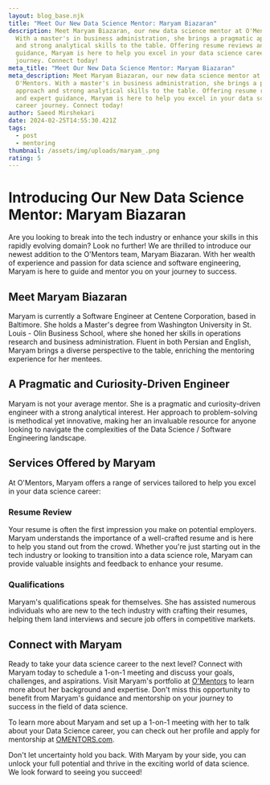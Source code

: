 ```yaml
---
layout: blog_base.njk
title: "Meet Our New Data Science Mentor: Maryam Biazaran"
description: Meet Maryam Biazaran, our new data science mentor at O'Mentors.
  With a master's in business administration, she brings a pragmatic approach
  and strong analytical skills to the table. Offering resume reviews and expert
  guidance, Maryam is here to help you excel in your data science career
  journey. Connect today!
meta_title: "Meet Our New Data Science Mentor: Maryam Biazaran"
meta_description: Meet Maryam Biazaran, our new data science mentor at
  O'Mentors. With a master's in business administration, she brings a pragmatic
  approach and strong analytical skills to the table. Offering resume reviews
  and expert guidance, Maryam is here to help you excel in your data science
  career journey. Connect today!
author: Saeed Mirshekari
date: 2024-02-25T14:55:30.421Z
tags:
  - post
  - mentoring
thumbnail: /assets/img/uploads/maryam_.png
rating: 5
---
```

# Introducing Our New Data Science Mentor: Maryam Biazaran

Are you looking to break into the tech industry or enhance your skills in this rapidly evolving domain? Look no further! We are thrilled to introduce our newest addition to the O'Mentors team, Maryam Biazaran. With her wealth of experience and passion for data science
and software engineering, Maryam is here to guide and mentor you on your journey to success.

## Meet Maryam Biazaran

Maryam is currently a Software Engineer at Centene Corporation, based in Baltimore. She holds a Master's degree from Washington University in St. Louis - Olin Business School, where she honed her skills in operations research and business administration. Fluent in both Persian and English, Maryam brings a diverse perspective to the table, enriching the mentoring experience for her mentees.

## A Pragmatic and Curiosity-Driven Engineer

Maryam is not your average mentor. She is a pragmatic and curiosity-driven engineer with a strong analytical interest. Her approach to problem-solving is methodical yet innovative, making her an invaluable resource for anyone looking to navigate the complexities of the Data Science / Software Engineering landscape.

## Services Offered by Maryam

At O'Mentors, Maryam offers a range of services tailored to help you excel in your data science career:

### Resume Review

Your resume is often the first impression you make on potential employers. Maryam understands the importance of a well-crafted resume and is here to help you stand out from the crowd. Whether you're just starting out in the tech industry or looking to transition into a data science role, Maryam can provide valuable insights and feedback to enhance your resume.

### Qualifications

Maryam's qualifications speak for themselves. She has assisted numerous individuals who are new to the tech industry with crafting their resumes, helping them land interviews and secure job offers in competitive markets.

## Connect with Maryam

Ready to take your data science career to the next level? Connect with Maryam today to schedule a 1-on-1 meeting and discuss your goals, challenges, and aspirations. Visit Maryam's portfolio at [O'Mentors](https://OMENTORS.com) to learn more about her background and expertise. Don't miss this opportunity to benefit from Maryam's guidance and mentorship on your journey to success in the field of data science.

To learn more about Maryam and set up a 1-on-1 meeting with her to talk about your Data Science career, you can check out her profile and apply for mentorship at [OMENTORS.com](https://OMENTORS.com).

Don't let uncertainty hold you back. With Maryam by your side, you can unlock your full potential and thrive in the exciting world of data science. We look forward to seeing you succeed!